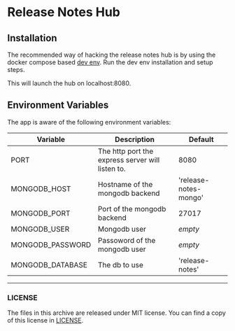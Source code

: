 # Release Notes Hub

## Installation

The recommended way of hacking the release notes hub is by using the
docker compose based [dev env][ReleaseNotesHubDevEnv].
Run the dev env installation and setup steps.

This will launch the hub on localhost:8080.

## Environment Variables

The app is aware of the following environment variables:

| Variable | Description | Default |
|----------|-------------|---------|
| PORT | The http port the express server will listen to. | 8080 |
| MONGODB_HOST | Hostname of the mongodb backend | 'release-notes-mongo' |
| MONGODB_PORT | Port of the mongodb backend | 27017 |
| MONGODB_USER | Mongodb user | _empty_ |
| MONGODB_PASSWORD | Passoword of the mongodb user | _empty_ |
| MONGODB_DATABASE | The db to use | 'release-notes' |

[ReleaseNotesHubDevEnv]: https://github.com/release-notes/release-notes-hub-dev-env

---

### LICENSE

The files in this archive are released under MIT license.
You can find a copy of this license in [LICENSE](LICENSE).
